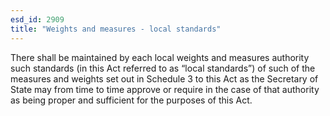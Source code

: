 ```yaml
---
esd_id: 2909
title: "Weights and measures - local standards"
---
```


There shall be maintained by each local weights and measures authority such standards (in this Act referred to as “local standards”) of such of the measures and weights set out in Schedule 3 to this Act as the Secretary of State may from time to time approve or require in the case of that authority as being proper and sufficient for the purposes of this Act.

